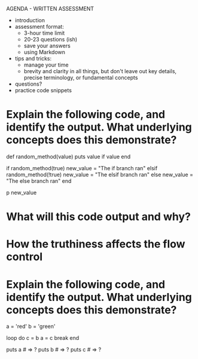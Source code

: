 AGENDA - WRITTEN ASSESSMENT

- introduction
- assessment format:
  - 3-hour time limit
  - 20-23 questions (ish)
  - save your answers
  - using Markdown
- tips and tricks:
  - manage your time
  - brevity and clarity in all things, but don't leave out key details, precise terminology, or fundamental concepts
- questions?
- practice code snippets


# Explain the following code, and identify the output. What underlying concepts does this demonstrate?

def random_method(value)
  puts value if value
end
  
if random_method(true)
  new_value = "The if branch ran"
elsif random_method(!true)
  new_value = "The elsif branch ran"
else
  new_value = "The else branch ran"
end
  
p new_value
  
# What will this code output and why?

# How the truthiness affects the flow control


# Explain the following code, and identify the output. What underlying concepts does this demonstrate?

a = 'red'
b = 'green'

loop do
  c = b
  a = c
  break
end

puts a # => ?
puts b # => ?
puts c # => ?

